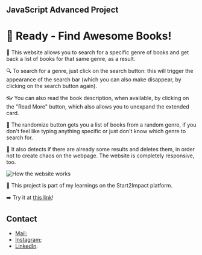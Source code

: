 ## JavaScript Advanced Project
# :book: Ready - Find Awesome Books!
:closed_book: This website allows you to search for a specific genre of books and get back a list of books for that same genre, as a result.

:mag: To search for a genre, just click on the search button: this will trigger the appearance of the search bar (which you can also make disappear, by clicking on the search button again).

:eyeglasses: You can also read the book description, when available, by clicking on the "Read More" button, which also allows you to unexpand the extended card.

:game_die: The randomize button gets you a list of books from a random genre, if you don't feel like typing anything specific or just don't know which genre to search for.

:construction: It also detects if there are already some results and deletes them, in order not to create chaos on the webpage.
The website is completely responsive, too. 

![How the website works][ready-gif]

[ready-gif]: ./assets/img/ready.gif "ready gif"

:rocket: This project is part of my learnings on the Start2Impact platform.

:arrow_right: Try it at [this link](https://salvatore-stampone.github.io/ready/)!

## Contact

* [Mail](mailto:salvatorestampone@icloud.com);
* [Instagram](https://www.instagram.com/salvatorestampone.dev/);
* [LinkedIn](https://www.linkedin.com/in/salvatore-stampone-781a511b5/).